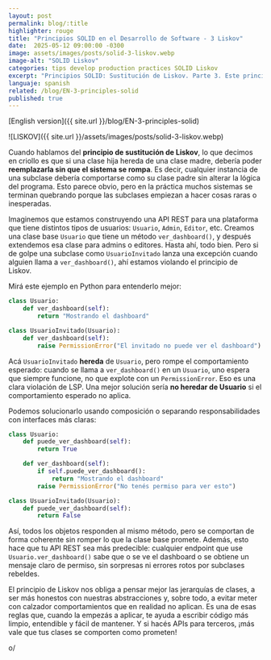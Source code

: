 ```yaml
---
layout: post
permalink: blog/:title
highlighter: rouge
title: "Principios SOLID en el Desarrollo de Software - 3 Liskov"
date:  2025-05-12 09:00:00 -0300
image: assets/images/posts/solid-3-liskov.webp
image-alt: "SOLID Liskov"
categories: tips develop production practices SOLID Liskov
excerpt: "Principios SOLID: Sustitución de Liskov. Parte 3. Este principio puede parecer teórico al principio, pero es clave para que tu código no sea una trampa mortal de herencia mal usada"
languaje: spanish
related: /blog/EN-3-principles-solid
published: true
---
```


[English version]({{ site.url }}/blog/EN-3-principles-solid)

![LISKOV]({{ site.url }}/assets/images/posts/solid-3-liskov.webp)

Cuando hablamos del **principio de sustitución de Liskov**, lo que decimos en criollo es que si una clase hija hereda de una clase madre, debería poder **reemplazarla sin que el sistema se rompa**. Es decir, cualquier instancia de una subclase debería comportarse como su clase padre sin alterar la lógica del programa. Esto parece obvio, pero en la práctica muchos sistemas se terminan quebrando porque las subclases empiezan a hacer cosas raras o inesperadas.

Imaginemos que estamos construyendo una API REST para una plataforma que tiene distintos tipos de usuarios: `Usuario`, `Admin`, `Editor`, etc. Creamos una clase base `Usuario` que tiene un método `ver_dashboard()`, y después extendemos esa clase para admins o editores. Hasta ahí, todo bien. Pero si de golpe una subclase como `UsuarioInvitado` lanza una excepción cuando alguien llama a `ver_dashboard()`, ahí estamos violando el principio de Liskov.

Mirá este ejemplo en Python para entenderlo mejor:

```python
class Usuario:
    def ver_dashboard(self):
        return "Mostrando el dashboard"

class UsuarioInvitado(Usuario):
    def ver_dashboard(self):
        raise PermissionError("El invitado no puede ver el dashboard")
```
Acá `UsuarioInvitado` **hereda** de `Usuario`, pero rompe el comportamiento esperado: cuando se llama a `ver_dashboard()` en un `Usuario`, uno espera que siempre funcione, no que explote con un `PermissionError`. Eso es una clara violación de LSP. Una mejor solución sería **no heredar de Usuario** si el comportamiento esperado no aplica.

Podemos solucionarlo usando composición o separando responsabilidades con interfaces más claras:

```python
class Usuario:
    def puede_ver_dashboard(self):
        return True

    def ver_dashboard(self):
        if self.puede_ver_dashboard():
            return "Mostrando el dashboard"
        raise PermissionError("No tenés permiso para ver esto")

class UsuarioInvitado(Usuario):
    def puede_ver_dashboard(self):
        return False

```
Así, todos los objetos responden al mismo método, pero se comportan de forma coherente sin romper lo que la clase base promete. Además, esto hace que tu API REST sea más predecible: cualquier endpoint que use `Usuario.ver_dashboard()` sabe que o se ve el dashboard o se obtiene un mensaje claro de permiso, sin sorpresas ni errores rotos por subclases rebeldes.

El principio de Liskov nos obliga a pensar mejor las jerarquías de clases, a ser más honestos con nuestras abstracciones y, sobre todo, a evitar meter con calzador comportamientos que en realidad no aplican. Es una de esas reglas que, cuando la empezás a aplicar, te ayuda a escribir código más limpio, entendible y fácil de mantener. Y si hacés APIs para terceros, ¡más vale que tus clases se comporten como prometen!

o/

